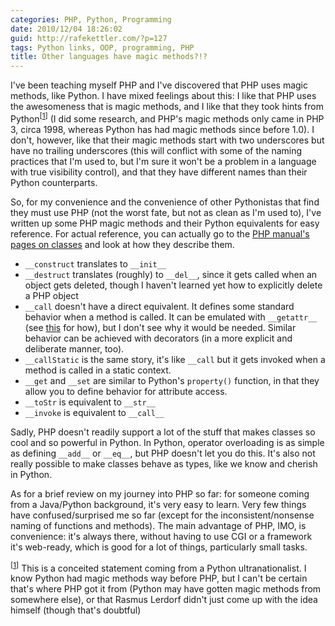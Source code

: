```yaml
---
categories: PHP, Python, Programming
date: 2010/12/04 18:26:02
guid: http://rafekettler.com/?p=127
tags: Python links, OOP, programming, PHP
title: Other languages have magic methods?!?
---
```

I've been teaching myself PHP and I've discovered that PHP uses magic methods, like Python. I have mixed feelings about this: I like that PHP uses the awesomeness that is magic methods, and I like that they took hints from Python<sup>[<a name="id394062" href="#ftn.id394062">1</a>]</sup> (I did some research, and PHP's magic methods only came in PHP 3, circa 1998, whereas Python has had magic methods since before 1.0). I don't, however, like that their magic methods start with two underscores but have no trailing underscores (this will conflict with some of the naming practices that I'm used to, but I'm sure it won't be a problem in a language with true visibility control), and that they have different names than their Python counterparts.

So, for my convenience and the convenience of other Pythonistas that find they must use PHP (not the worst fate, but not as clean as I'm used to), I've written up some PHP magic methods and their Python equivalents for easy reference. For actual reference, you can actually go to the [PHP manual's pages on classes](http://us3.php.net/manual/en/language.oop5.php) and look at how they describe them.

 - `__construct` translates to `__init__`
 - `__destruct` translates (roughly) to `__del__`, since it gets called when an object gets deleted, though I haven't learned yet how to explicitly delete a PHP object
 - `__call` doesn't have a direct equivalent. It defines some standard behavior when a method is called. It can be emulated with `__getattr__` (see [this](http://stackoverflow.com/questions/1626478/python-getattribute-or-getattr-to-emulate-php-call) for how), but I don't see why it would be needed. Similar behavior can be achieved with decorators (in a more explicit and deliberate manner, too).
 - `__callStatic` is the same story, it's like `__call` but it gets invoked when a method is called in a static context.
 - `__get` and `__set` are similar to Python's `property()` function, in that they allow you to define behavior for attribute access.
 - `__toStr` is equivalent to `__str__`
 - `__invoke` is equivalent to `__call__`

Sadly, PHP doesn't readily support a lot of the stuff that makes classes so cool and so powerful in Python. In Python, operator overloading is as simple as defining `__add__` or `__eq__`, but PHP doesn't let you do this. It's also not really possible to make classes behave as types, like we know and cherish in Python.

As for a brief review on my journey into PHP so far: for someone coming from a Java/Python background, it's very easy to learn. Very few things have confused/surprised me so far (except for the inconsistent/nonsense naming of functions and methods). The main advantage of PHP, IMO, is convenience: it's always there, without having to use CGI or a framework it's web-ready, which is good for a lot of things, particularly small tasks.

<div class="footnote"><sup>[<a name="ftn.id394062" href="#id394062">1</a>]</sup>
This is a conceited statement coming from a Python ultranationalist. I know Python had magic methods way before PHP, but I can't be certain that's where PHP got it from (Python may have gotten magic methods from somewhere else), or that Rasmus Lerdorf didn't just come up with the idea himself (though that's doubtful)</div>
